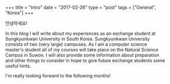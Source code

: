 +++
title = "Intro"
date = "2017-02-26"
type = "post"
tags = ["General", "Korea"]
+++


안녕하세요!

In this blog I will write about my experiences as an exchange student at Sungkyunkwan University in South Korea.
Sungkyunkwan University consists of two (very large) campuses. As I am a computer science master's student all of my courses will take place on the Natural Science Campus in Suwon.
I will also provide some information about preparation and other things to consider in hope to give future exchange students some useful hints.

I'm really looking forward to the following months!
